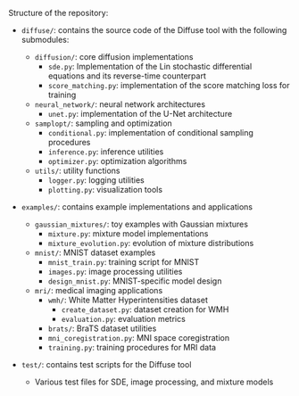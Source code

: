 Structure of the repository:

- `diffuse/`: contains the source code of the Diffuse tool with the following submodules:
    - `diffusion/`: core diffusion implementations
        - `sde.py`: Implementation of the Lin stochastic differential equations and its reverse-time counterpart
        - `score_matching.py`: implementation of the score matching loss for training
    - `neural_network/`: neural network architectures
        - `unet.py`: implementation of the U-Net architecture
    - `samplopt/`: sampling and optimization
        - `conditional.py`: implementation of conditional sampling procedures
        - `inference.py`: inference utilities
        - `optimizer.py`: optimization algorithms
    - `utils/`: utility functions
        - `logger.py`: logging utilities
        - `plotting.py`: visualization tools

- `examples/`: contains example implementations and applications
    - `gaussian_mixtures/`: toy examples with Gaussian mixtures
        - `mixture.py`: mixture model implementations
        - `mixture_evolution.py`: evolution of mixture distributions
    - `mnist/`: MNIST dataset examples
        - `mnist_train.py`: training script for MNIST
        - `images.py`: image processing utilities
        - `design_mnist.py`: MNIST-specific model design
    - `mri/`: medical imaging applications
        - `wmh/`: White Matter Hyperintensities dataset
            - `create_dataset.py`: dataset creation for WMH
            - `evaluation.py`: evaluation metrics
        - `brats/`: BraTS dataset utilities
        - `mni_coregistration.py`: MNI space coregistration
        - `training.py`: training procedures for MRI data

- `test/`: contains test scripts for the Diffuse tool
    - Various test files for SDE, image processing, and mixture models
